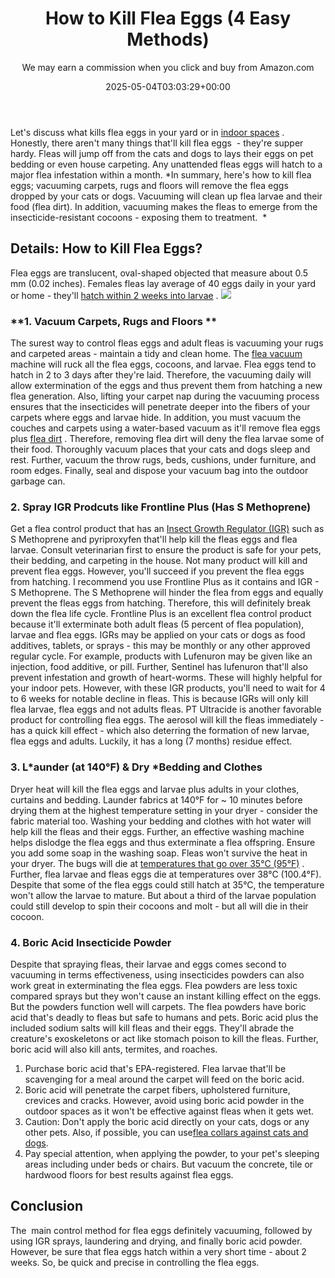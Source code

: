 ﻿---
author: We may earn a commission when you click and buy from Amazon.com
layout: post
title: How to Kill Flea Eggs (4 Easy Methods)
date: '2025-05-04T03:03:29+00:00'
categories:
- Fleas
- Guide
tags: []
slug: /how-to-kill-flea-eggs/
lastmod: 2025-05-07T12:21:27+03:00
---

Let's discuss what kills flea eggs in your yard or in
[indoor spaces](https://pestpolicy.com/best-indoor-flea-killer/)
. Honestly, there aren't many things that'll kill flea eggs  - they're supper hardy.
Fleas will jump off from the cats and dogs to lays their eggs on pet bedding or even house carpeting. Any unattended fleas eggs will hatch to a major flea infestation within a month.
*In summary, here's how to kill flea eggs; vacuuming carpets, rugs and floors will remove the flea eggs dropped by your cats or dogs. Vacuuming will clean up flea larvae and their food (flea dirt). In addition, vacuuming makes the fleas to emerge from the insecticide-resistant cocoons - exposing them to treatment.  *
## Details: How to Kill Flea Eggs?
Flea eggs are translucent, oval-shaped objected that measure about 0.5 mm (0.02 inches). Females fleas lay average of 40 eggs daily in your yard or home - they'll
[hatch within 2 weeks into larvae](https://pestpolicy.com/how-long-does-it-take-for-flea-eggs-to-hatch/)
.
![](/assets/img/04/How-to-Kill-Flea-Eggs-300x266.png)
### **1. Vacuum Carpets, Rugs and Floors **
The surest way to control fleas eggs and adult fleas is vacuuming your rugs and carpeted areas - maintain a tidy and clean home. The
[flea vacuum](https://pestpolicy.com/best-vacuums-for-fleas/)
machine will ruck all the flea eggs, cocoons, and larvae.
Flea eggs tend to hatch in 2 to 3 days after they're laid. Therefore, the vacuuming daily will allow extermination of the eggs and thus prevent them from hatching a new flea generation.
Also, lifting your carpet nap during the vacuuming process ensures that the insecticides will penetrate deeper into the fibers of your carpets where eggs and larvae hide.
In addition, you must vacuum the couches and carpets using a water-based vacuum as it'll remove flea eggs plus
[flea dirt](https://pestpolicy.com/what-is-flea-dirt/)
. Therefore, removing flea dirt will deny the flea larvae some of their food.
Thoroughly vacuum places that your cats and dogs sleep and rest. Further, vacuum the throw rugs, beds, cushions, under furniture, and room edges. Finally, seal and dispose your vacuum bag into the outdoor garbage can.
### 2. Spray IGR Prodcuts like Frontline Plus (Has S Methoprene)
Get a flea control product that has an
[Insect Growth Regulator (IGR)](http://npic.orst.edu/ingred/ptype/igr.html)
such as S Methoprene and pyriproxyfen that'll help kill the fleas eggs and flea larvae. Consult veterinarian first to ensure the product is safe for your pets, their bedding, and carpeting in the house.
Not many product will kill and prevent flea eggs. However, you'll succeed if you prevent the flea eggs from hatching. I recommend you use Frontline Plus as it contains and IGR - S Methoprene.
The S Methoprene will hinder the flea from eggs and equally prevent the fleas eggs from hatching. Therefore, this will definitely break down the flea life cycle.
Frontline Plus is an excellent flea control product because it'll exterminate both adult fleas (5 percent of flea population), larvae and flea eggs.
IGRs may be applied on your cats or dogs as food additives, tablets, or sprays - this may be monthly or any other approved regular cycle. For example, products with Lufenuron may be given like an injection, food additive, or pill.
Further, Sentinel has lufenuron that'll also prevent infestation and growth of heart-worms. These will highly helpful for your indoor pets.
However, with these IGR products, you'll need to wait for 4 to 6 weeks for notable decline in fleas. This is because IGRs will only kill flea larvae, flea eggs and not adults fleas.
PT Ultracide is another favorable product for controlling flea eggs. The aerosol will kill the fleas immediately - has a quick kill effect - which also deterring the formation of new larvae, flea eggs and adults. Luckily, it has a long (7 months) residue effect.
### 3. L*aunder (at 140°F) & Dry *Bedding and Clothes
Dryer heat will kill the flea eggs and larvae plus adults in your clothes, curtains and bedding. Launder fabrics at 140°F for ~ 10 minutes before drying them at the highest temperature setting in your dryer - consider the fabric material too.
Washing your bedding and clothes with hot water will help kill the fleas and their eggs. Further, an effective washing machine helps dislodge the flea eggs and thus exterminate a flea offspring. Ensure you add some soap in the washing soap.
Fleas won't survive the heat in your dryer. The bugs will die at
[temperatures that go over 35°C (95°F)](https://www.ncbi.nlm.nih.gov/pubmed/7288833)
. Further, flea larvae and fleas eggs die at temperatures over 38°C (100.4°F).
Despite that some of the flea eggs could still hatch at 35°C, the temperature won't allow the larvae to mature. But about a third of the larvae population could still develop to spin their cocoons and molt - but all will die in their cocoon.
### 4. Boric Acid Insecticide Powder
Despite that spraying fleas, their larvae and eggs comes second to vacuuming in terms effectiveness, using insecticides powders can also work great in exterminating the flea eggs.
Flea powders are less toxic compared sprays but they won't cause an instant killing effect on the eggs. But the powders function well will carpets. The flea powders have boric acid that's deadly to fleas but safe to humans and pets.
Boric acid plus the included sodium salts will kill fleas and their eggs. They'll abrade the creature's exoskeletons or act like stomach poison to kill the fleas. Further, boric acid will also kill ants, termites, and roaches.
1. Purchase boric acid that's EPA-registered. Flea larvae that'll be scavenging for a meal around the carpet will feed on the boric acid.
2. Boric acid will penetrate the carpet fibers, upholstered furniture, crevices and cracks. However, avoid using boric acid powder in the outdoor spaces as it won't be effective against fleas when it gets wet.
3. Caution: Don't apply the boric acid directly on your cats, dogs or any other pets. Also, if possible, you can use[flea collars against cats and dogs](https://pestpolicy.com/do-flea-collars-work/).
4. Pay special attention, when applying the powder, to your pet's sleeping areas including under beds or chairs. But vacuum the concrete, tile or hardwood floors for best results against flea eggs.
## Conclusion
The  main control method for flea eggs definitely vacuuming, followed by using IGR sprays, laundering and drying, and finally boric acid powder.
However, be sure that flea eggs hatch within a very short time - about 2 weeks. So, be quick and precise in controlling the flea eggs.